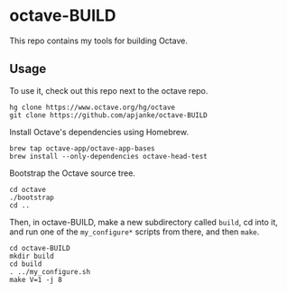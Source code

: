 # octave-BUILD

This repo contains my tools for building Octave.

## Usage

To use it, check out this repo next to the octave repo. 

```
hg clone https://www.octave.org/hg/octave
git clone https://github.com/apjanke/octave-BUILD
```

Install Octave's dependencies using Homebrew.

```
brew tap octave-app/octave-app-bases
brew install --only-dependencies octave-head-test
```

Bootstrap the Octave source tree.

```
cd octave
./bootstrap
cd ..
```

Then, in octave-BUILD, make a new subdirectory called `build`, cd into it, and run one of the `my_configure*` scripts from there, and then `make`.

```
cd octave-BUILD
mkdir build
cd build
. ../my_configure.sh
make V=1 -j 8
```